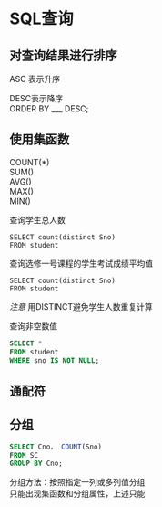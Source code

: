 # SQL查询
## 对查询结果进行排序
ASC 表示升序

DESC表示降序                 
ORDER BY ___ DESC;      
  ## 使用集函数
  COUNT(*)  
  SUM()  
  AVG()   
  MAX()  
  MIN()  

  查询学生总人数  
      
        
```
SELECT count(distinct Sno)
FROM student
```
查询选修一号课程的学生考试成绩平均值
```
SELECT count(distinct Sno)
FROM student
```
_注意_  用DISTINCT避免学生人数重复计算  
  
查询非空数值
```sql
SELECT *
FROM student
WHERE sno IS NOT NULL;
```  
## 通配符
  
  ## 分组
```sql
SELECT Cno， COUNT(Sno)
FROM SC
GROUP BY Cno;
```  
分组方法：按照指定一列或多列值分组  
只能出现集函数和分组属性，上述只能

